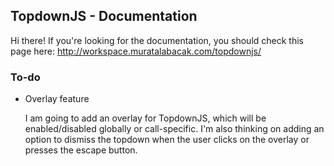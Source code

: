 ## TopdownJS - Documentation

Hi there! If you're looking for the documentation, you should check this page here:
http://workspace.muratalabacak.com/topdownjs/

### To-do

* Overlay feature

    I am going to add an overlay for TopdownJS, which will be enabled/disabled globally or call-specific. I'm also thinking on adding an option to dismiss the topdown when the user clicks on the overlay or presses the escape button.

